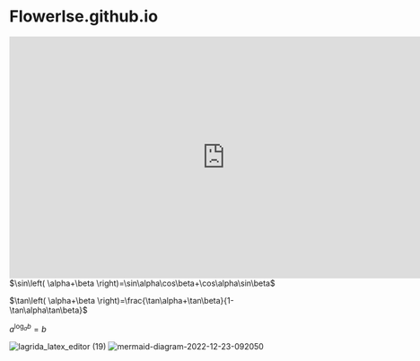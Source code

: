# FlowerIse.github.io
<iframe width="768" height="432" src="https://miro.com/app/live-embed/uXjVP5aK6Po=/?moveToViewport=-2976,-1260,8313,4195&embedId=170433607398" frameborder="0" scrolling="no" allowfullscreen></iframe>
$\sin\left( \alpha+\beta \right)=\sin\alpha\cos\beta+\cos\alpha\sin\beta$

$\tan\left( \alpha+\beta \right)=\frac{\tan\alpha+\tan\beta}{1-\tan\alpha\tan\beta}$

$a^{\log_{a}b}=b$

![lagrida_latex_editor (19)](https://user-images.githubusercontent.com/120695397/208006482-8fe13936-2e0b-4254-9996-942e287e182e.png)
![mermaid-diagram-2022-12-23-092050](https://user-images.githubusercontent.com/120695397/209258624-e7f29e10-37c1-4eaa-9d6a-a371adeb758a.png)

